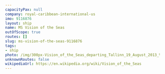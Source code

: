 ```yaml
---
capacityPax: null
company: royal-caribbean-international-us
imo: 9116876
layout: ship
name: MS Vision of the Seas
outOfScope: true
routes: []
slug: ms-vision-of-the-seas-9116876
tags:
- ship
photo: /img/300px-Vision_of_the_Seas_departing_Tallinn_19_August_2013_%28cropped%29.JPG
unknownRoutes: false
wikipediaUrl: https://en.wikipedia.org/wiki/Vision_of_the_Seas
---
```

